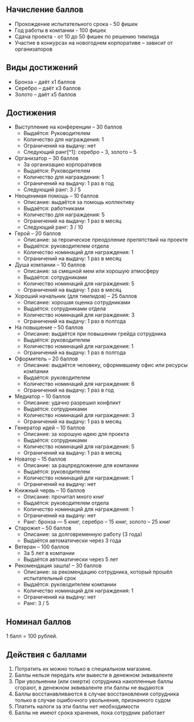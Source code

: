 ## Начисление баллов

* Прохождение испытательного срока - 50 фишек
* Год работы в компании - 100 фишек
* Сдача проекта - от 10 до 50 фишек по решению тимлида
* Участие в конкурсах на новогоднем корпоративе – зависит от организаторов

## Виды достижений

* Бронза – даёт x1 баллов
* Серебро – даёт x3 баллов
* Золото – даёт x5 баллов

## Достижения

* Выступление на конференции – 30 баллов
	* Выдаётся: Руководителем
	* Количество для награждения: 1
	* Ограничений на выдачу: нет
	* Следующий ранг[^1]: серебро – 3, золото – 5
* Организатор – 30 баллов
	* За организацию корпоративов
	* Выдаётся: Руководителем
	* Количество для награждения: 1
	* Ограничений на выдачу: 1 раз в год
	* Следующий ранг: 3 / 5
* Неоценимая помощь – 10 баллов
	* Описание: выдаётся за помощь коллективу
	* Выдаётся: работниками
	* Количество для награждения: 5
	* Ограничений на выдачу: 1 раз в месяц
	* Следующий ранг: 3 / 10
* Герой – 20 баллов
	* Описание: за героическое преодоление препятствий на проекте
	* Выдаётся: руководителем отдела
	* Количество номинаций для награждения: 1
	* Ограничений на выдачу: 1 раз в месяц
* Душа компании – 10 баллов
	* Описание: за смешной мем или хорошую атмосферу
	* Выдаётся: сотрудниками
	* Количество номинаций для награждения: 5
	* Ограничений на выдачу: 1 раз в месяц
* Хороший начальник (для тимлидов) – 25 баллов
	* Описание: хорошая оценка сотрудниками
	* Выдаётся: сотрудниками отдела
	* Количество номинаций для награждения: 3
	* Ограничений на выдачу: 1 раз в полгода
* На повышение – 50 баллов
	* Описание: выдаётся при повышении грейда сотрудника
	* Выдаётся: руководителем
	* Количество номинаций для награждения: 1
	* Ограничений на выдачу: 1 раз в полгода
* Оформитель – 20 баллов
	* Описание: выдаётся человеку, оформившему офис или ресурсы компании
	* Выдаётся: руководителем
	* Количество номинаций для награждения: 6
	* Ограничений на выдачу: 1 раз в год
* Медиатор – 10 баллов
	* Описание: удачно разрешил конфликт
	* Выдаётся: сотрудниками
	* Количество номинаций для награждения: 3
	* Ограничений на выдачу: 1 раз в месяц
* Генератор идей – 10 баллов
	* Описание: за хорошую идею для проекта
	* Выдаётся: сотрудниками
	* Количество номинаций для награждения: 5
	* Ограничений на выдачу: 1 раз в месяц
* Новатор – 15 баллов
	* Описание: за рацпредложение для компании
	* Выдаётся: руководителем
	* Количество номинаций для награждения: 1
	* Ограничений на выдачу: нет
* Книжный червь – 10 баллов
	* Описание: прочитал много книг
	* Выдаётся: руководителем отдела
	* Количество номинаций для награждения: 1
	* Ограничений на выдачу: нет
	* Ранг: бронза — 5 книг, серебро – 15 книг, золото – 25 книг
* Старожил – 50 баллов
	* Описание: за долговременную работу (3 года)
	* Выдаётся автоматически через 3 года
* Ветеран – 100 баллов
	* За 5 лет в компании
	* Выдаётся автоматически через 5 лет
* Рекомендация зашла! – 30 баллов
	* Описание: за рекомендацию сотрудника, который прошёл испытательный срок
	* Выдаётся: руководителем компании
	* Количество номинаций для награждения: 1
	* Ограничений на выдачу: нет
	* Ранг: 3 / 5

## Номинал баллов
1 балл = 100 рублей. 

## Действия с баллами

1. Потратить их можно только в специальном магазине. 
2. Баллы нельзя передать или вывести в денежном эквиваленте 
3. При увольнении (или смерти) сотрудника накопленные баллы сгорают, в денежном эквиваленте эти баллы не выдаются
4. Баллы восстанавливаются в случае восстановления сотрудника только в случае ошибочного увольнения, признанного судом
5. Платить налоги за эти баллы нет необходимости
6. Баллы не имеют срока хранения, пока сотрудник работает
